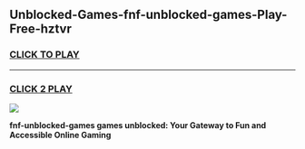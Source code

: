
## Unblocked-Games-fnf-unblocked-games-Play-Free-hztvr
<h3>
<a href="https://premium76.site?title=fnf-unblocked-games&ref=12A">CLICK TO PLAY</a></h3>
<hr>

<h3>
<a href="https://premium76.site?title=fnf-unblocked-games&ref=12A">CLICK 2 PLAY</a>
  
</h3>

<a href="https://premium76.site?title=fnf-unblocked-games&ref=12A"><img src="https://clearcache.store/games.png"></a>


**fnf-unblocked-games games unblocked: Your Gateway to Fun and Accessible Online Gaming**
